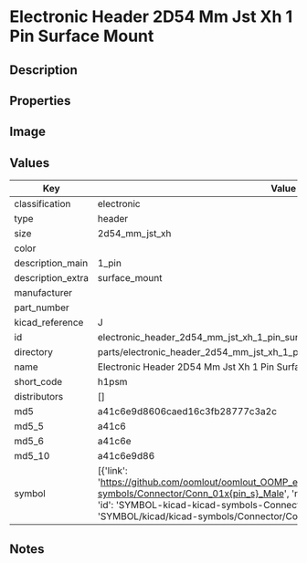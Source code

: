 # Electronic Header 2D54 Mm Jst Xh 1 Pin Surface Mount

## Description

## Properties


## Image


## Values

| Key | Value |
| --- | --- |
| classification | electronic |
| type | header |
| size | 2d54_mm_jst_xh |
| color |  |
| description_main | 1_pin |
| description_extra | surface_mount |
| manufacturer |  |
| part_number |  |
| kicad_reference | J |
| id | electronic_header_2d54_mm_jst_xh_1_pin_surface_mount |
| directory | parts/electronic_header_2d54_mm_jst_xh_1_pin_surface_mount |
| name | Electronic Header 2D54 Mm Jst Xh 1 Pin Surface Mount |
| short_code | h1psm |
| distributors | [] |
| md5 | a41c6e9d8606caed16c3fb28777c3a2c |
| md5_5 | a41c6 |
| md5_6 | a41c6e |
| md5_10 | a41c6e9d86 |
| symbol | [{'link': 'https://github.com/oomlout/oomlout_OOMP_eda_V2/tree/main/SYMBOL/kicad/kicad-symbols/Connector/Conn_01x{pin_s}_Male', 'name': 'Connector : Conn_01x01_Male', 'id': 'SYMBOL-kicad-kicad-symbols-Connector-Conn_01x01_Male', 'directory': 'SYMBOL/kicad/kicad-symbols/Connector/Conn_01x01_Male/'}] |

## Notes

